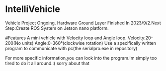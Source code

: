 # IntelliVehicle
 Vehicle Project Ongoing.
Hardware Ground Layer Finished In 2023/9/2.Next Step:Create ROS System on Jetson nano platform.

#Features
 A mini vehicle with Velocity loop and Angle loop.
Velocity:20-200(No units)  Angle:0-360°(clockwise rotation)
Use a specifically written program to communicate with pc(the serialpro.exe in repository)

For more specific information,you can look into the program.Im simply too tired to do it all around.:( sorry about that
